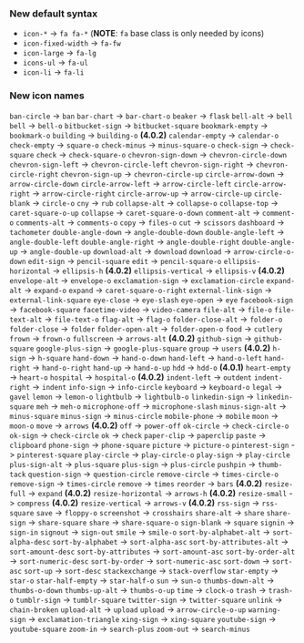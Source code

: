 ### New default syntax
* `icon-*` -> `fa fa-*` (**NOTE**: `fa` base class is only needed by icons)
* `icon-fixed-width` -> `fa-fw`
* `icon-large` -> `fa-lg`
* `icons-ul` -> `fa-ul`
* `icon-li` -> `fa-li`


### New icon names
`ban-circle` -> `ban`
`bar-chart` -> `bar-chart-o`
`beaker` -> `flask`
`bell-alt` -> `bell`
`bell` -> `bell-o`
`bitbucket-sign` -> `bitbucket-square`
`bookmark-empty` -> `bookmark-o`
`building` -> `building-o` **(4.0.2)**
`calendar-empty` -> `calendar-o`
`check-empty` -> `square-o`
`check-minus` -> `minus-square-o`
`check-sign` -> `check-square`
`check` -> `check-square-o`
`chevron-sign-down` -> `chevron-circle-down`
`chevron-sign-left` -> `chevron-circle-left`
`chevron-sign-right` -> `chevron-circle-right`
`chevron-sign-up` -> `chevron-circle-up`
`circle-arrow-down` -> `arrow-circle-down`
`circle-arrow-left` -> `arrow-circle-left`
`circle-arrow-right` -> `arrow-circle-right`
`circle-arrow-up` -> `arrow-circle-up`
`circle-blank` -> `circle-o`
`cny` -> `rub`
`collapse-alt` -> `collapse-o`
`collapse-top` -> `caret-square-o-up`
`collapse` -> `caret-square-o-down`
`comment-alt` -> `comment-o`
`comments-alt` -> `comments-o`
`copy` -> `files-o`
`cut` -> `scissors`
`dashboard` -> `tachometer`
`double-angle-down` -> `angle-double-down`
`double-angle-left` -> `angle-double-left`
`double-angle-right` -> `angle-double-right`
`double-angle-up` -> `angle-double-up`
`download-alt` -> `download`
`download` -> `arrow-circle-o-down`
`edit-sign` -> `pencil-square`
`edit` -> `pencil-square-o`
`ellipsis-horizontal` -> `ellipsis-h` **(4.0.2)**
`ellipsis-vertical` -> `ellipsis-v` **(4.0.2)**
`envelope-alt` -> `envelope-o`
`exclamation-sign` -> `exclamation-circle`
`expand-alt` -> `expand-o`
`expand` -> `caret-square-o-right`
`external-link-sign` -> `external-link-square`
`eye-close` -> `eye-slash`
`eye-open` -> `eye`
`facebook-sign` -> `facebook-square`
`facetime-video` -> `video-camera`
`file-alt` -> `file-o`
`file-text-alt` -> `file-text-o`
`flag-alt` -> `flag-o`
`folder-close-alt` -> `folder-o`
`folder-close` -> `folder`
`folder-open-alt` -> `folder-open-o`
`food` -> `cutlery`
`frown` -> `frown-o`
`fullscreen` -> `arrows-alt` **(4.0.2)**
`github-sign` -> `github-square`
`google-plus-sign` -> `google-plus-square`
`group` -> `users` **(4.0.2)**
`h-sign` -> `h-square`
`hand-down` -> `hand-o-down`
`hand-left` -> `hand-o-left`
`hand-right` -> `hand-o-right`
`hand-up` -> `hand-o-up`
`hdd` -> `hdd-o` **(4.0.1)**
`heart-empty` -> `heart-o`
`hospital` -> `hospital-o` **(4.0.2)**
`indent-left` -> `outdent`
`indent-right` -> `indent`
`info-sign` -> `info-circle`
`keyboard` -> `keyboard-o`
`legal` -> `gavel`
`lemon` -> `lemon-o`
`lightbulb` -> `lightbulb-o`
`linkedin-sign` -> `linkedin-square`
`meh` -> `meh-o`
`microphone-off` -> `microphone-slash`
`minus-sign-alt` -> `minus-square`
`minus-sign` -> `minus-circle`
`mobile-phone` -> `mobile`
`moon` -> `moon-o`
`move` -> `arrows` **(4.0.2)**
`off` -> `power-off`
`ok-circle` -> `check-circle-o`
`ok-sign` -> `check-circle`
`ok` -> `check`
`paper-clip` -> `paperclip`
`paste` -> `clipboard`
`phone-sign` -> `phone-square`
`picture` -> `picture-o`
`pinterest-sign` -> `pinterest-square`
`play-circle` -> `play-circle-o`
`play-sign` -> `play-circle`
`plus-sign-alt` -> `plus-square`
`plus-sign` -> `plus-circle`
`pushpin` -> `thumb-tack`
`question-sign` -> `question-circle`
`remove-circle` -> `times-circle-o`
`remove-sign` -> `times-circle`
`remove` -> `times`
`reorder` -> `bars` **(4.0.2)**
`resize-full` -> `expand` **(4.0.2)**
`resize-horizontal` -> `arrows-h` **(4.0.2)**
`resize-small` -> `compress` **(4.0.2)**
`resize-vertical` -> `arrows-v` **(4.0.2)**
`rss-sign` -> `rss-square`
`save` -> `floppy-o`
`screenshot` -> `crosshairs`
`share-alt` -> `share`
`share-sign` -> `share-square`
`share` -> `share-square-o`
`sign-blank` -> `square`
`signin` -> `sign-in`
`signout` -> `sign-out`
`smile` -> `smile-o`
`sort-by-alphabet-alt` -> `sort-alpha-desc`
`sort-by-alphabet` -> `sort-alpha-asc`
`sort-by-attributes-alt` -> `sort-amount-desc`
`sort-by-attributes` -> `sort-amount-asc`
`sort-by-order-alt` -> `sort-numeric-desc`
`sort-by-order` -> `sort-numeric-asc`
`sort-down` -> `sort-asc`
`sort-up` -> `sort-desc`
`stackexchange` -> `stack-overflow`
`star-empty` -> `star-o`
`star-half-empty` -> `star-half-o`
`sun` -> `sun-o`
`thumbs-down-alt` -> `thumbs-o-down`
`thumbs-up-alt` -> `thumbs-o-up`
`time` -> `clock-o`
`trash` -> `trash-o`
`tumblr-sign` -> `tumblr-square`
`twitter-sign` -> `twitter-square`
`unlink` -> `chain-broken`
`upload-alt` -> `upload`
`upload` -> `arrow-circle-o-up`
`warning-sign` -> `exclamation-triangle`
`xing-sign` -> `xing-square`
`youtube-sign` -> `youtube-square`
`zoom-in` -> `search-plus`
`zoom-out` -> `search-minus` 